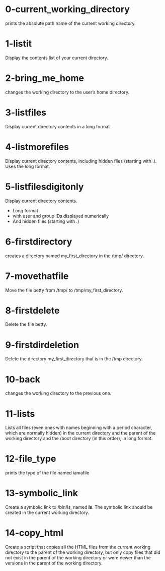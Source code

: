 # 0-current_working_directory
prints the absolute path name of the current working directory.

# 1-listit
Display the contents list of your current directory.

# 2-bring_me_home
changes the working directory to the user’s home directory.

# 3-listfiles
Display current directory contents in a long format

# 4-listmorefiles
Display current directory contents, including hidden files (starting with .). Uses the long format.

# 5-listfilesdigitonly
Display current directory contents.

* Long format
* with user and group IDs displayed numerically
* And hidden files (starting with .)

# 6-firstdirectory
creates a directory named my_first_directory in the /tmp/ directory.

# 7-movethatfile
Move the file betty from /tmp/ to /tmp/my_first_directory.

# 8-firstdelete
Delete the file betty.

# 9-firstdirdeletion
Delete the directory my_first_directory that is in the /tmp directory.

# 10-back
changes the working directory to the previous one.

# 11-lists
Lists all files (even ones with names beginning with a period character, which are normally hidden) in the current directory and the parent of the working directory and the /boot directory (in this order), in long format.

# 12-file_type
prints the type of the file named iamafile

# 13-symbolic_link
Create a symbolic link to /bin/ls, named __ls__. The symbolic link should be created in the current working directory.

# 14-copy_html
Create a script that copies all the HTML files from the current working directory to the parent of the working directory, but only copy files that did not exist in the parent of the working directory or were newer than the versions in the parent of the working directory.
